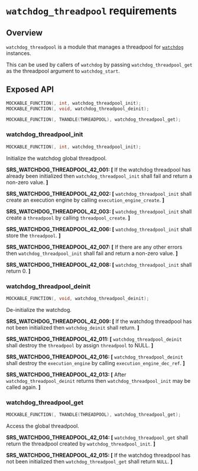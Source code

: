 `watchdog_threadpool` requirements
================

## Overview

`watchdog_threadpool` is a module that manages a threadpool for [`watchdog`](watchdog_requirements.md) instances.

This can be used by callers of `watchdog` by passing `watchdog_threadpool_get` as the threadpool argument to `watchdog_start`.

## Exposed API

```c
MOCKABLE_FUNCTION(, int, watchdog_threadpool_init);
MOCKABLE_FUNCTION(, void, watchdog_threadpool_deinit);

MOCKABLE_FUNCTION(, THANDLE(THREADPOOL), watchdog_threadpool_get);
```

### watchdog_threadpool_init

```c
MOCKABLE_FUNCTION(, int, watchdog_threadpool_init);
```

Initialize the watchdog global threadpool.

**SRS_WATCHDOG_THREADPOOL_42_001: [** If the watchdog threadpool has already been initialized then `watchdog_threadpool_init` shall fail and return a non-zero value. **]**

**SRS_WATCHDOG_THREADPOOL_42_002: [** `watchdog_threadpool_init` shall create an execution engine by calling `execution_engine_create`. **]**

**SRS_WATCHDOG_THREADPOOL_42_003: [** `watchdog_threadpool_init` shall create a `threadpool` by calling `threadpool_create`. **]**

**SRS_WATCHDOG_THREADPOOL_42_006: [** `watchdog_threadpool_init` shall store the `threadpool`. **]**

**SRS_WATCHDOG_THREADPOOL_42_007: [** If there are any other errors then `watchdog_threadpool_init` shall fail and return a non-zero value. **]**

**SRS_WATCHDOG_THREADPOOL_42_008: [** `watchdog_threadpool_init` shall return 0. **]**

### watchdog_threadpool_deinit

```c
MOCKABLE_FUNCTION(, void, watchdog_threadpool_deinit);
```

De-initialize the watchdog.

**SRS_WATCHDOG_THREADPOOL_42_009: [** If the watchdog threadpool has not been initialized then `watchdog_deinit` shall return. **]**

**SRS_WATCHDOG_THREADPOOL_42_011: [** `watchdog_threadpool_deinit` shall destroy the `threadpool` by assign `threadpool` to NULL. **]**

**SRS_WATCHDOG_THREADPOOL_42_016: [** `watchdog_threadpool_deinit` shall destroy the `execution_engine` by calling `execution_engine_dec_ref`. **]**

**SRS_WATCHDOG_THREADPOOL_42_013: [** After `watchdog_threadpool_deinit` returns then `watchdog_threadpool_init` may be called again. **]**

### watchdog_threadpool_get

```c
MOCKABLE_FUNCTION(, THANDLE(THREADPOOL), watchdog_threadpool_get);
```

Access the global threadpool.

**SRS_WATCHDOG_THREADPOOL_42_014: [** `watchdog_threadpool_get` shall return the threadpool created by `watchdog_threadpool_init`. **]**

**SRS_WATCHDOG_THREADPOOL_42_015: [** If the watchdog threadpool has not been initialized then `watchdog_threadpool_get` shall return `NULL`. **]**
